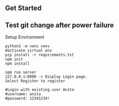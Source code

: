 ## Get Started
## Test git change after power failure


Setup Environment
```
python3 -m venv venv
#activate virtual env
pip install -r requirements.txt
npm init
npm install
```

```
npm run server
127.0.0.1:8000 -> Display Login page.
Select Register to register

#Login with existing user Anita
#username: anita
#password: 12341234!

```